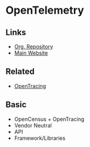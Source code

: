 # OpenTelemetry

## Links

- [Org. Repository](https://github.com/open-telemetry)
- [Main Website](https://opentelemetry.io/)

## Related

- [OpenTracing](/opentracing.md)

## Basic

- OpenCensus + OpenTracing
- Vendor Neutral
- API
- Framework/Libraries
